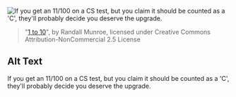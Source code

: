 ![If you get an 11/100 on a CS test, but you claim it should be counted as a 'C', they'll probably decide you deserve the upgrade.](https://imgs.xkcd.com/comics/1_to_10.png)
> "[1 to 10](https://xkcd.com/953/)", by Randall Munroe, licensed under Creative Commons Attribution-NonCommercial 2.5 License

## Alt Text
If you get an 11/100 on a CS test, but you claim it should be counted as a 'C', they'll probably decide you deserve the upgrade.
